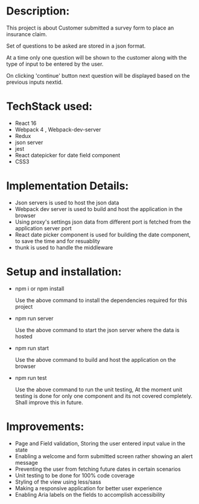 Description:
============

This project is about Customer submitted a survey form to place an insurance claim.

Set of questions to be asked are stored in a json format.

At a time only one question will be shown to the customer along with the type of input to be entered by the user.

On clicking 'continue' button next question will be displayed based on the previous inputs nextid.



TechStack used:
===============

- React 16 
- Webpack 4 , Webpack-dev-server
- Redux
- json server
- jest
- React datepicker for date field component
- CSS3

Implementation Details:
======================
- Json servers is used to host the json data
- Webpack dev server is used to build and host the application in the browser
- Using proxy's settings json data from different port is fetched from the application server port
- React date picker component is used for building the date component, to save the time and for resuablity
- thunk is used to handle the middleware


Setup and installation:
=======================

* npm i or npm install

    Use the above command to install the dependencies required for this project
* npm run server
    
    Use the above command to start the json server where the data is hosted
    
* npm run start
    
    Use the above command to build and host the application on the browser

* npm run test 
    
    Use the above command to run the unit testing, At the moment unit testing is done for only one component and its not covered completely. Shall improve this in future.


Improvements:
=============

- Page and Field validation, Storing the user entered input value in the state
- Enabling a welcome and form submitted screen rather showing an alert message
- Preventing the user from fetching future dates in certain scenarios
- Unit testing to be done for 100% code coverage
- Styling of the view using less/sass
- Making a responsive application for better user experience
- Enabling Aria labels on the fields to accomplish accessibility

